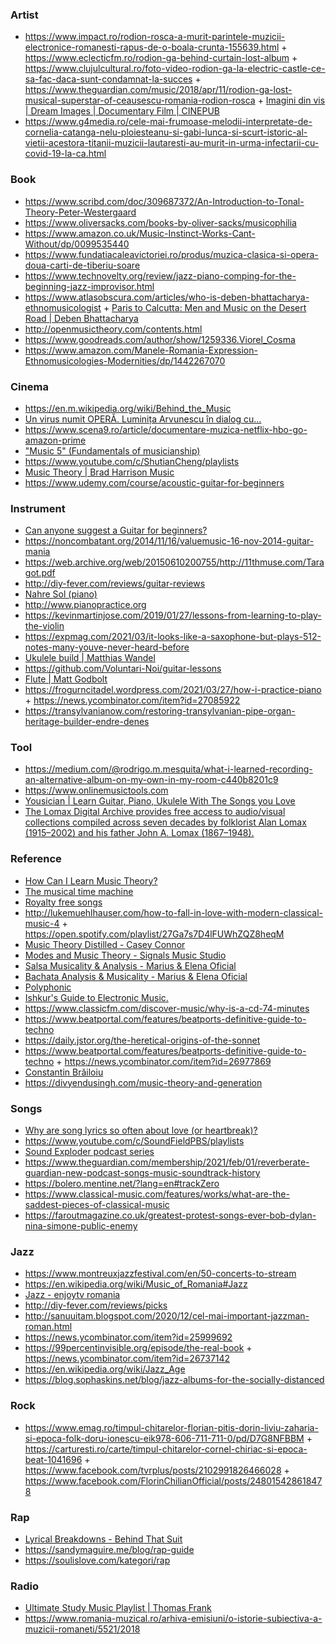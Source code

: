 ### Artist

- https://www.impact.ro/rodion-rosca-a-murit-parintele-muzicii-electronice-romanesti-rapus-de-o-boala-crunta-155639.html + https://www.eclecticfm.ro/rodion-ga-behind-curtain-lost-album + https://www.clujulcultural.ro/foto-video-rodion-ga-la-electric-castle-ce-sa-fac-daca-sunt-condamnat-la-succes + https://www.theguardian.com/music/2018/apr/11/rodion-ga-lost-musical-superstar-of-ceausescu-romania-rodion-rosca + [Imagini din vis | Dream Images | Documentary Film | CINEPUB](https://youtu.be/2iGzd2gVc_4)
- https://www.g4media.ro/cele-mai-frumoase-melodii-interpretate-de-cornelia-catanga-nelu-ploiesteanu-si-gabi-lunca-si-scurt-istoric-al-vietii-acestora-titanii-muzicii-lautaresti-au-murit-in-urma-infectarii-cu-covid-19-la-ca.html

### Book

- https://www.scribd.com/doc/309687372/An-Introduction-to-Tonal-Theory-Peter-Westergaard
- https://www.oliversacks.com/books-by-oliver-sacks/musicophilia
- https://www.amazon.co.uk/Music-Instinct-Works-Cant-Without/dp/0099535440
- https://www.fundatiacaleavictoriei.ro/produs/muzica-clasica-si-opera-doua-carti-de-tiberiu-soare
- https://www.technovelty.org/review/jazz-piano-comping-for-the-beginning-jazz-improvisor.html
- https://www.atlasobscura.com/articles/who-is-deben-bhattacharya-ethnomusicologist + [Paris to Calcutta: Men and Music on the Desert Road | Deben Bhattacharya](https://www.soundohm.com/product/paris-to-calcutta-men-and)
- http://openmusictheory.com/contents.html
- https://www.goodreads.com/author/show/1259336.Viorel_Cosma
- https://www.amazon.com/Manele-Romania-Expression-Ethnomusicologies-Modernities/dp/1442267070

### Cinema

- https://en.m.wikipedia.org/wiki/Behind_the_Music
- [Un virus numit OPERĂ. Luminița Arvunescu în dialog cu...](https://www.youtube.com/playlist?list=PLMa4FslxW4Ilm51MJiFUDgOHvDT4KhHcp)
- https://www.scena9.ro/article/documentare-muzica-netflix-hbo-go-amazon-prime
- ["Music 5" (Fundamentals of musicianship)](https://www.facebook.com/stoyan.stefanov/posts/10159085546820960)
- https://www.youtube.com/c/ShutianCheng/playlists
- [Music Theory | Brad Harrison Music](https://www.youtube.com/playlist?list=PLDaNGknQ_wTh3eXyjB0smdEYSvqa-wJ1_)
- https://www.udemy.com/course/acoustic-guitar-for-beginners

### Instrument

- [Can anyone suggest a Guitar for beginners?](https://twitter.com/divyanshub024/status/1212427300345503744)
- https://noncombatant.org/2014/11/16/valuemusic-16-nov-2014-guitar-mania
- https://web.archive.org/web/20150610200755/http://11thmuse.com/Taragot.pdf
- http://diy-fever.com/reviews/guitar-reviews
- [Nahre Sol (piano)](https://www.youtube.com/c/NahreSol/playlists)
- http://www.pianopractice.org
- https://kevinmartinjose.com/2019/01/27/lessons-from-learning-to-play-the-violin
- https://expmag.com/2021/03/it-looks-like-a-saxophone-but-plays-512-notes-many-youve-never-heard-before
- [Ukulele build | Matthias Wandel](https://www.youtube.com/playlist?list=PLSnvVtM4lBIXzkp-7ouf6NVfS7fOLGfuN)
- https://github.com/Voluntari-Noi/guitar-lessons
- [Flute | Matt Godbolt](https://www.youtube.com/playlist?list=PL2HVqYf7If8fbWCYhJTffhMlsjc6rre4y)
- https://frogurncitadel.wordpress.com/2021/03/27/how-i-practice-piano + https://news.ycombinator.com/item?id=27085922
- https://transylvanianow.com/restoring-transylvanian-pipe-organ-heritage-builder-endre-denes


### Tool

- https://medium.com/@rodrigo.m.mesquita/what-i-learned-recording-an-alternative-album-on-my-own-in-my-room-c440b8201c9
- https://www.onlinemusictools.com
- [Yousician | Learn Guitar, Piano, Ukulele With The Songs you Love](https://yousician.com)
- [The Lomax Digital Archive provides free access to audio/visual collections compiled across seven decades by folklorist Alan Lomax (1915–2002) and his father John A. Lomax (1867–1948).](https://archive.culturalequity.org)


### Reference

- [How Can I Learn Music Theory?](https://news.ycombinator.com/item?id=21822225)
- [The musical time machine](https://radiooooo.com)
- [Royalty free songs](https://www.youtube.com/audiolibrary)
- http://lukemuehlhauser.com/how-to-fall-in-love-with-modern-classical-music-4 + https://open.spotify.com/playlist/27Ga7s7D4lFUWhZQZ8heqM
- [Music Theory Distilled - Casey Connor ](https://www.youtube.com/playlist?list=PL618khw0A-t4q9AEsgmfHjqklmkx-PGKq)
- [Modes and Music Theory - Signals Music Studio](https://www.youtube.com/playlist?list=PLTR7Cy9Sv285kV3pohsMtUg_O_50oDyoR)
- [Salsa Musicality & Analysis - Marius & Elena Oficial](https://www.youtube.com/playlist?list=PL7iSzWmAf8ttW0TOYeRV9aUvPFphXcrSy)
- [Bachata Analysis & Musicality - Marius & Elena Oficial](https://www.youtube.com/playlist?list=PL7iSzWmAf8ttkj9BGpgaIfT-v-ehTF53b)
- [Polyphonic](https://www.youtube.com/channel/UCXkNod_JcH7PleOjwK_8rYQ/playlists)
- [Ishkur's Guide to Electronic Music.](https://music.ishkur.com)
- https://www.classicfm.com/discover-music/why-is-a-cd-74-minutes
- https://www.beatportal.com/features/beatports-definitive-guide-to-techno
- https://daily.jstor.org/the-heretical-origins-of-the-sonnet
- https://www.beatportal.com/features/beatports-definitive-guide-to-techno + https://news.ycombinator.com/item?id=26977869
- [Constantin Brăiloiu](https://en.wikipedia.org/wiki/Constantin_Br%C4%83iloiu)
- https://divyendusingh.com/music-theory-and-generation

### Songs

- [Why are song lyrics so often about love (or heartbreak)?](https://twitter.com/devonzuegel/status/1244386611657228288)
- https://www.youtube.com/c/SoundFieldPBS/playlists
- [Sound Exploder podcast series](https://twitter.com/asinnema/status/1342252228976013314)
- https://www.theguardian.com/membership/2021/feb/01/reverberate-guardian-new-podcast-songs-music-soundtrack-history
- https://bolero.mentine.net/?lang=en#trackZero
- https://www.classical-music.com/features/works/what-are-the-saddest-pieces-of-classical-music
- https://faroutmagazine.co.uk/greatest-protest-songs-ever-bob-dylan-nina-simone-public-enemy

### Jazz

- https://www.montreuxjazzfestival.com/en/50-concerts-to-stream
- https://en.wikipedia.org/wiki/Music_of_Romania#Jazz
- [Jazz - enjoytv romania](https://www.youtube.com/playlist?list=PLM-C90vmncosaw4a4uMtdYFIjQcG7vOlq)
- http://diy-fever.com/reviews/picks
- http://sanuuitam.blogspot.com/2020/12/cel-mai-important-jazzman-roman.html
- https://news.ycombinator.com/item?id=25999692
- https://99percentinvisible.org/episode/the-real-book + https://news.ycombinator.com/item?id=26737142
- https://en.wikipedia.org/wiki/Jazz_Age
- https://blog.sophaskins.net/blog/jazz-albums-for-the-socially-distanced

### Rock

- https://www.emag.ro/timpul-chitarelor-florian-pitis-dorin-liviu-zaharia-si-epoca-folk-doru-ionescu-eik978-606-711-711-0/pd/D7G8NFBBM + https://carturesti.ro/carte/timpul-chitarelor-cornel-chiriac-si-epoca-beat-1041696 + https://www.facebook.com/tvrplus/posts/2102991826466028 + https://www.facebook.com/FlorinChilianOfficial/posts/248015428618478

### Rap

- [Lyrical Breakdowns - Behind That Suit](https://www.youtube.com/playlist?list=PLeOfpS14yhmFk0wvWMLQYkArbkxEhDLRM)
- https://sandymaguire.me/blog/rap-guide
- https://soulislove.com/kategori/rap

### Radio

- [Ultimate Study Music Playlist |  Thomas Frank](https://www.youtube.com/playlist?list=PLx65qkgCWNJIs3FPaj8JZhduXSpQ_ZfvL)
- https://www.romania-muzical.ro/arhiva-emisiuni/o-istorie-subiectiva-a-muzicii-romaneti/5521/2018
